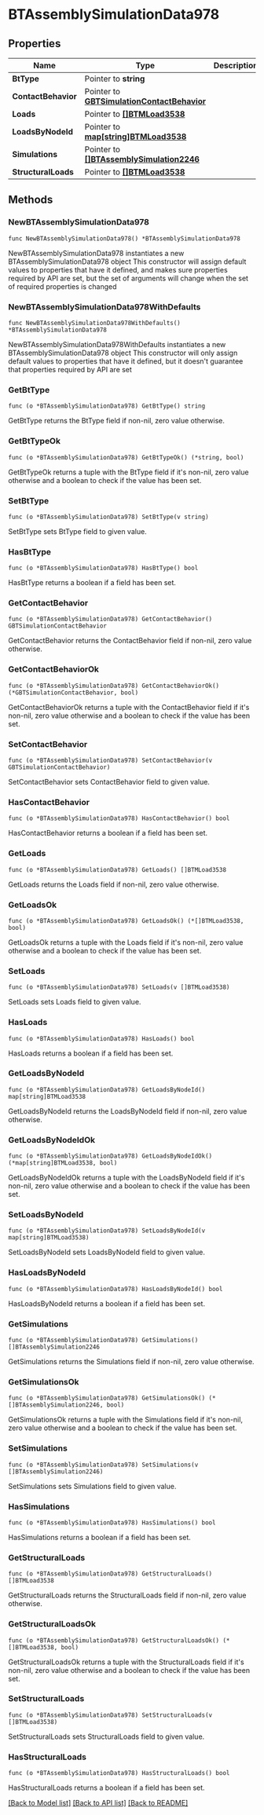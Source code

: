 # BTAssemblySimulationData978

## Properties

Name | Type | Description | Notes
------------ | ------------- | ------------- | -------------
**BtType** | Pointer to **string** |  | [optional] 
**ContactBehavior** | Pointer to [**GBTSimulationContactBehavior**](GBTSimulationContactBehavior.md) |  | [optional] 
**Loads** | Pointer to [**[]BTMLoad3538**](BTMLoad3538.md) |  | [optional] 
**LoadsByNodeId** | Pointer to [**map[string]BTMLoad3538**](BTMLoad3538.md) |  | [optional] 
**Simulations** | Pointer to [**[]BTAssemblySimulation2246**](BTAssemblySimulation2246.md) |  | [optional] 
**StructuralLoads** | Pointer to [**[]BTMLoad3538**](BTMLoad3538.md) |  | [optional] 

## Methods

### NewBTAssemblySimulationData978

`func NewBTAssemblySimulationData978() *BTAssemblySimulationData978`

NewBTAssemblySimulationData978 instantiates a new BTAssemblySimulationData978 object
This constructor will assign default values to properties that have it defined,
and makes sure properties required by API are set, but the set of arguments
will change when the set of required properties is changed

### NewBTAssemblySimulationData978WithDefaults

`func NewBTAssemblySimulationData978WithDefaults() *BTAssemblySimulationData978`

NewBTAssemblySimulationData978WithDefaults instantiates a new BTAssemblySimulationData978 object
This constructor will only assign default values to properties that have it defined,
but it doesn't guarantee that properties required by API are set

### GetBtType

`func (o *BTAssemblySimulationData978) GetBtType() string`

GetBtType returns the BtType field if non-nil, zero value otherwise.

### GetBtTypeOk

`func (o *BTAssemblySimulationData978) GetBtTypeOk() (*string, bool)`

GetBtTypeOk returns a tuple with the BtType field if it's non-nil, zero value otherwise
and a boolean to check if the value has been set.

### SetBtType

`func (o *BTAssemblySimulationData978) SetBtType(v string)`

SetBtType sets BtType field to given value.

### HasBtType

`func (o *BTAssemblySimulationData978) HasBtType() bool`

HasBtType returns a boolean if a field has been set.

### GetContactBehavior

`func (o *BTAssemblySimulationData978) GetContactBehavior() GBTSimulationContactBehavior`

GetContactBehavior returns the ContactBehavior field if non-nil, zero value otherwise.

### GetContactBehaviorOk

`func (o *BTAssemblySimulationData978) GetContactBehaviorOk() (*GBTSimulationContactBehavior, bool)`

GetContactBehaviorOk returns a tuple with the ContactBehavior field if it's non-nil, zero value otherwise
and a boolean to check if the value has been set.

### SetContactBehavior

`func (o *BTAssemblySimulationData978) SetContactBehavior(v GBTSimulationContactBehavior)`

SetContactBehavior sets ContactBehavior field to given value.

### HasContactBehavior

`func (o *BTAssemblySimulationData978) HasContactBehavior() bool`

HasContactBehavior returns a boolean if a field has been set.

### GetLoads

`func (o *BTAssemblySimulationData978) GetLoads() []BTMLoad3538`

GetLoads returns the Loads field if non-nil, zero value otherwise.

### GetLoadsOk

`func (o *BTAssemblySimulationData978) GetLoadsOk() (*[]BTMLoad3538, bool)`

GetLoadsOk returns a tuple with the Loads field if it's non-nil, zero value otherwise
and a boolean to check if the value has been set.

### SetLoads

`func (o *BTAssemblySimulationData978) SetLoads(v []BTMLoad3538)`

SetLoads sets Loads field to given value.

### HasLoads

`func (o *BTAssemblySimulationData978) HasLoads() bool`

HasLoads returns a boolean if a field has been set.

### GetLoadsByNodeId

`func (o *BTAssemblySimulationData978) GetLoadsByNodeId() map[string]BTMLoad3538`

GetLoadsByNodeId returns the LoadsByNodeId field if non-nil, zero value otherwise.

### GetLoadsByNodeIdOk

`func (o *BTAssemblySimulationData978) GetLoadsByNodeIdOk() (*map[string]BTMLoad3538, bool)`

GetLoadsByNodeIdOk returns a tuple with the LoadsByNodeId field if it's non-nil, zero value otherwise
and a boolean to check if the value has been set.

### SetLoadsByNodeId

`func (o *BTAssemblySimulationData978) SetLoadsByNodeId(v map[string]BTMLoad3538)`

SetLoadsByNodeId sets LoadsByNodeId field to given value.

### HasLoadsByNodeId

`func (o *BTAssemblySimulationData978) HasLoadsByNodeId() bool`

HasLoadsByNodeId returns a boolean if a field has been set.

### GetSimulations

`func (o *BTAssemblySimulationData978) GetSimulations() []BTAssemblySimulation2246`

GetSimulations returns the Simulations field if non-nil, zero value otherwise.

### GetSimulationsOk

`func (o *BTAssemblySimulationData978) GetSimulationsOk() (*[]BTAssemblySimulation2246, bool)`

GetSimulationsOk returns a tuple with the Simulations field if it's non-nil, zero value otherwise
and a boolean to check if the value has been set.

### SetSimulations

`func (o *BTAssemblySimulationData978) SetSimulations(v []BTAssemblySimulation2246)`

SetSimulations sets Simulations field to given value.

### HasSimulations

`func (o *BTAssemblySimulationData978) HasSimulations() bool`

HasSimulations returns a boolean if a field has been set.

### GetStructuralLoads

`func (o *BTAssemblySimulationData978) GetStructuralLoads() []BTMLoad3538`

GetStructuralLoads returns the StructuralLoads field if non-nil, zero value otherwise.

### GetStructuralLoadsOk

`func (o *BTAssemblySimulationData978) GetStructuralLoadsOk() (*[]BTMLoad3538, bool)`

GetStructuralLoadsOk returns a tuple with the StructuralLoads field if it's non-nil, zero value otherwise
and a boolean to check if the value has been set.

### SetStructuralLoads

`func (o *BTAssemblySimulationData978) SetStructuralLoads(v []BTMLoad3538)`

SetStructuralLoads sets StructuralLoads field to given value.

### HasStructuralLoads

`func (o *BTAssemblySimulationData978) HasStructuralLoads() bool`

HasStructuralLoads returns a boolean if a field has been set.


[[Back to Model list]](../README.md#documentation-for-models) [[Back to API list]](../README.md#documentation-for-api-endpoints) [[Back to README]](../README.md)


